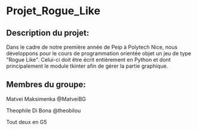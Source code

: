 # Projet_Rogue_Like

## Description du projet:
Dans le cadre de notre première année de Peip à Polytech Nice, nous développons pour le cours de programmation orientée objet un jeu de type "Rogue Like". Celui-ci doit être écrit entièrement en Python et dont principalement le module tkinter afin de gérer la partie graphique.

## Membres du groupe:

Matvei Maksimenka @MatveiBG

Theophile Di Bona @theobilou

Tout deux en G5